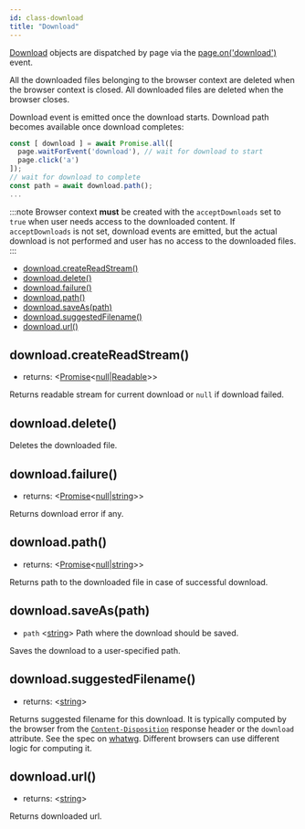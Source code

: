 ```yaml
---
id: class-download
title: "Download"
---
```



[Download] objects are dispatched by page via the [page.on('download')](./api/class-page.md#pageondownload) event.

All the downloaded files belonging to the browser context are deleted when the browser context is closed. All downloaded files are deleted when the browser closes.

Download event is emitted once the download starts. Download path becomes available once download completes:

```js
const [ download ] = await Promise.all([
  page.waitForEvent('download'), // wait for download to start
  page.click('a')
]);
// wait for download to complete
const path = await download.path();
...
```

:::note
Browser context **must** be created with the `acceptDownloads` set to `true` when user needs access to the downloaded content. If `acceptDownloads` is not set, download events are emitted, but the actual download is not performed and user has no access to the downloaded files.
:::


- [download.createReadStream()](./api/class-download.md#downloadcreatereadstream)
- [download.delete()](./api/class-download.md#downloaddelete)
- [download.failure()](./api/class-download.md#downloadfailure)
- [download.path()](./api/class-download.md#downloadpath)
- [download.saveAs(path)](./api/class-download.md#downloadsaveaspath)
- [download.suggestedFilename()](./api/class-download.md#downloadsuggestedfilename)
- [download.url()](./api/class-download.md#downloadurl)

## download.createReadStream()
- returns: <[Promise]<[null]|[Readable]>>

Returns readable stream for current download or `null` if download failed.

## download.delete()

Deletes the downloaded file.

## download.failure()
- returns: <[Promise]<[null]|[string]>>

Returns download error if any.

## download.path()
- returns: <[Promise]<[null]|[string]>>

Returns path to the downloaded file in case of successful download.

## download.saveAs(path)
- `path` <[string]> Path where the download should be saved.

Saves the download to a user-specified path.

## download.suggestedFilename()
- returns: <[string]>

Returns suggested filename for this download. It is typically computed by the browser from the [`Content-Disposition`](https://developer.mozilla.org/en-US/docs/Web/HTTP/Headers/Content-Disposition) response header or the `download` attribute. See the spec on [whatwg](https://html.spec.whatwg.org/#downloading-resources). Different browsers can use different logic for computing it.

## download.url()
- returns: <[string]>

Returns downloaded url.

[Accessibility]: ./api/class-accessibility.md "Accessibility"
[Browser]: ./api/class-browser.md "Browser"
[BrowserContext]: ./api/class-browsercontext.md "BrowserContext"
[BrowserServer]: ./api/class-browserserver.md "BrowserServer"
[BrowserType]: ./api/class-browsertype.md "BrowserType"
[CDPSession]: ./api/class-cdpsession.md "CDPSession"
[ChromiumBrowser]: ./api/class-chromiumbrowser.md "ChromiumBrowser"
[ChromiumBrowserContext]: ./api/class-chromiumbrowsercontext.md "ChromiumBrowserContext"
[ChromiumCoverage]: ./api/class-chromiumcoverage.md "ChromiumCoverage"
[ConsoleMessage]: ./api/class-consolemessage.md "ConsoleMessage"
[Dialog]: ./api/class-dialog.md "Dialog"
[Download]: ./api/class-download.md "Download"
[ElementHandle]: ./api/class-elementhandle.md "ElementHandle"
[FileChooser]: ./api/class-filechooser.md "FileChooser"
[FirefoxBrowser]: ./api/class-firefoxbrowser.md "FirefoxBrowser"
[Frame]: ./api/class-frame.md "Frame"
[JSHandle]: ./api/class-jshandle.md "JSHandle"
[Keyboard]: ./api/class-keyboard.md "Keyboard"
[Logger]: ./api/class-logger.md "Logger"
[Mouse]: ./api/class-mouse.md "Mouse"
[Page]: ./api/class-page.md "Page"
[Playwright]: ./api/class-playwright.md "Playwright"
[Request]: ./api/class-request.md "Request"
[Response]: ./api/class-response.md "Response"
[Route]: ./api/class-route.md "Route"
[Selectors]: ./api/class-selectors.md "Selectors"
[TimeoutError]: ./api/class-timeouterror.md "TimeoutError"
[Touchscreen]: ./api/class-touchscreen.md "Touchscreen"
[Video]: ./api/class-video.md "Video"
[WebKitBrowser]: ./api/class-webkitbrowser.md "WebKitBrowser"
[WebSocket]: ./api/class-websocket.md "WebSocket"
[Worker]: ./api/class-worker.md "Worker"
[Element]: https://developer.mozilla.org/en-US/docs/Web/API/element "Element"
[Evaluation Argument]: ./core-concepts.md#evaluationargument "Evaluation Argument"
[Promise]: https://developer.mozilla.org/en-US/docs/Web/JavaScript/Reference/Global_Objects/Promise "Promise"
[iterator]: https://developer.mozilla.org/en-US/docs/Web/JavaScript/Reference/Iteration_protocols "Iterator"
[origin]: https://developer.mozilla.org/en-US/docs/Glossary/Origin "Origin"
[selector]: https://developer.mozilla.org/en-US/docs/Web/CSS/CSS_Selectors "selector"
[Serializable]: https://developer.mozilla.org/en-US/docs/Web/JavaScript/Reference/Global_Objects/JSON/stringify#Description "Serializable"
[UIEvent.detail]: https://developer.mozilla.org/en-US/docs/Web/API/UIEvent/detail "UIEvent.detail"
[UnixTime]: https://en.wikipedia.org/wiki/Unix_time "Unix Time"
[xpath]: https://developer.mozilla.org/en-US/docs/Web/XPath "xpath"

[Array]: https://developer.mozilla.org/en-US/docs/Web/JavaScript/Reference/Global_Objects/Array "Array"
[boolean]: https://developer.mozilla.org/en-US/docs/Web/JavaScript/Data_structures#Boolean_type "Boolean"
[Buffer]: https://nodejs.org/api/buffer.html#buffer_class_buffer "Buffer"
[ChildProcess]: https://nodejs.org/api/child_process.html "ChildProcess"
[Error]: https://nodejs.org/api/errors.html#errors_class_error "Error"
[function]: https://developer.mozilla.org/en-US/docs/Web/JavaScript/Reference/Global_Objects/Function "Function"
[Map]: https://developer.mozilla.org/en-US/docs/Web/JavaScript/Reference/Global_Objects/Map "Map"
[null]: https://developer.mozilla.org/en-US/docs/Web/JavaScript/Reference/Global_Objects/null "null"
[number]: https://developer.mozilla.org/en-US/docs/Web/JavaScript/Data_structures#Number_type "Number"
[Object]: https://developer.mozilla.org/en-US/docs/Web/JavaScript/Reference/Global_Objects/Object "Object"
[Promise]: https://developer.mozilla.org/en-US/docs/Web/JavaScript/Reference/Global_Objects/Promise "Promise"
[Readable]: https://nodejs.org/api/stream.html#stream_class_stream_readable "Readable"
[RegExp]: https://developer.mozilla.org/en-US/docs/Web/JavaScript/Reference/Global_Objects/RegExp "RegExp"
[string]: https://developer.mozilla.org/en-US/docs/Web/JavaScript/Data_structures#String_type "string"
[URL]: https://nodejs.org/api/url.html "URL"